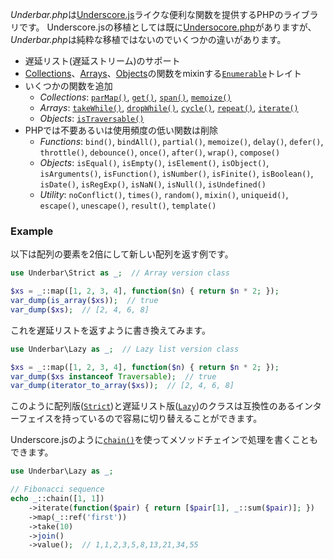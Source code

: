 *Underbar.php*は[Underscore.js](http://underscorejs.org/)ライクな便利な関数を提供するPHPのライブラリです。
Underscore.jsの移植としては既に[Undersocore.php](http://brianhaveri.github.io/Underscore.php/)がありますが、*Underbar.php*は純粋な移植ではないのでいくつかの違いがあります。

- 遅延リスト(遅延ストリーム)のサポート
- [Collections](#collections)、[Arrays](#arrays)、[Objects](#objects)の関数をmixinする[`Enumerable`](#Enumerable)トレイト
- いくつかの関数を追加
  - *Collections*: [`parMap()`](#parMap), [`get()`](#get), [`span()`](#span), [`memoize()`](#memoize)
  - *Arrays*: [`takeWhile()`](#takeWhile), [`dropWhile()`](#dropWhile), [`cycle()`](#cycle), [`repeat()`](#repeat), [`iterate()`](#iterate)
  - *Objects*: [`isTraversable()`](#isTraversable)
- PHPでは不要あるいは使用頻度の低い関数は削除
  - *Functions*: `bind()`, `bindAll()`, `partial()`, `memoize()`, `delay()`, `defer()`, `throttle()`, `debounce()`, `once()`, `after()`, `wrap()`, `compose()`
  - *Objects*: `isEqual()`, `isEmpty()`, `isElement()`, `isObject()`, `isArguments()`, `isFunction()`, `isNumber()`, `isFinite()`, `isBoolean()`, `isDate()`, `isRegExp()`, `isNaN()`, `isNull()`, `isUndefined()`
  - *Utility*: `noConflict()`, `times()`, `random()`, `mixin()`, `uniqueid()`, `escape()`, `unescape()`, `result()`, `template()`

### Example

以下は配列の要素を2倍にして新しい配列を返す例です。

```php
use Underbar\Strict as _;  // Array version class

$xs = _::map([1, 2, 3, 4], function($n) { return $n * 2; });
var_dump(is_array($xs));  // true
var_dump($xs);  // [2, 4, 6, 8]
```

これを遅延リストを返すように書き換えてみます。

```php
use Underbar\Lazy as _;  // Lazy list version class

$xs = _::map([1, 2, 3, 4], function($n) { return $n * 2; });
var_dump($xs instanceof Traversable);  // true
var_dump(iterator_to_array($xs));  // [2, 4, 6, 8]
```

このように配列版([`Strict`](#Strict))と遅延リスト版([`Lazy`](#Lazy))のクラスは互換性のあるインターフェイスを持っているので容易に切り替えることができます。

Underscore.jsのように[`chain()`](#chain)を使ってメソッドチェインで処理を書くこともできます。

```php
use Underbar\Lazy as _;

// Fibonacci sequence
echo _::chain([1, 1])
    ->iterate(function($pair) { return [$pair[1], _::sum($pair)]; })
    ->map(_::ref('first'))
    ->take(10)
    ->join()
    ->value();  // 1,1,2,3,5,8,13,21,34,55
```
